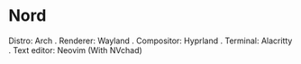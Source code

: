 # Nord

Distro: Arch
.
Renderer: Wayland
.
Compositor: Hyprland
.
Terminal: Alacritty
.
Text editor: Neovim (With NVchad)
